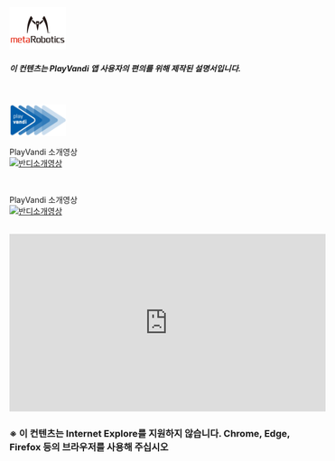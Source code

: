
<!-- # <div align="center"><img width="200" src="./Images/metalogo.jpg"></div> -->

<img width="100" src="./Images/metalogo.jpg"> <br>

##### 이 컨텐츠는 PlayVandi 앱 사용자의 편의를 위해 제작된 설명서입니다.

<br>

<!-- <img width="40" src="./Images/vandilogo.png"> -->
<img width="100" src="./Images/vandilogo.png"> <br>

<!-- # [반디소개영상보기](https://www.youtube.com/watch?v=_YkFJXDrei8) -->
<!-- https://youtu.be/_YkFJXDrei8?t=4 -->
PlayVandi 소개영상<br>
[![반디소개영상](http://img.youtube.com/vi/_YkFJXDrei8/0.jpg)](https://www.youtube.com/watch?v=_YkFJXDrei8) 

<br>

PlayVandi 소개영상<br>
[![반디소개영상](https://youtu.be/_YkFJXDrei8?t=4)](https://www.youtube.com/watch?v=_YkFJXDrei8) 

<br>

<iframe width="560" height="315"
src="https://www.youtube.com/embed/_YkFJXDrei8" 
frameborder="0" 
allow="accelerometer; autoplay; encrypted-media; gyroscope; picture-in-picture" 
allowfullscreen></iframe>

<br>

### ※ 이 컨텐츠는 Internet Explore를 지원하지 않습니다. Chrome, Edge, Firefox 등의 브라우저를 사용해 주십시오